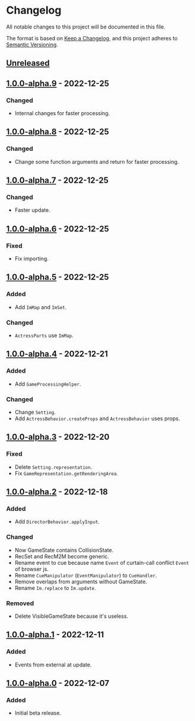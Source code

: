 # Changelog

All notable changes to this project will be documented in this file.

The format is based on [Keep a Changelog](https://keepachangelog.com/en/1.0.0/),
and this project adheres to [Semantic Versioning](https://semver.org/spec/v2.0.0.html).

## [Unreleased]

## [1.0.0-alpha.9] - 2022-12-25

### Changed

- Internal changes for faster processing.

## [1.0.0-alpha.8] - 2022-12-25

### Changed

- Change some function arguments and return for faster processing.

## [1.0.0-alpha.7] - 2022-12-25

### Changed

- Faster update.

## [1.0.0-alpha.6] - 2022-12-25

### Fixed

- Fix importing.

## [1.0.0-alpha.5] - 2022-12-25

### Added

- Add `ImMap` and `ImSet`.

### Changed

- `ActressParts` use `ImMap`.

## [1.0.0-alpha.4] - 2022-12-21

### Added

- Add `GameProcessingHelper`.

### Changed

- Change `Setting`.
- Add `ActressBehavior.createProps` and `ActressBehavior` uses props.

## [1.0.0-alpha.3] - 2022-12-20

### Fixed

- Delete `Setting.representation`.
- Fix `GameRepresentation.getRenderingArea`.

## [1.0.0-alpha.2] - 2022-12-18

### Added

- Add `DirectorBehavior.applyInput`.

### Changed

- Now GameState contains CollisionState.
- RecSet and RecM2M become generic.
- Rename event to cue because name `Event` of curtain-call conflict `Event` of browser js.
- Rename `CueManipulator` (`EventManipulator`) to `CueHandler`.
- Remove overlaps from arguments without GameState.
- Rename `Im.replace` to `Im.update`.

### Removed

- Delete VisibleGameState because it's useless.

## [1.0.0-alpha.1] - 2022-12-11

### Added

- Events from external at update.

## [1.0.0-alpha.0] - 2022-12-07

### Added

- Initial beta release.

[unreleased]: https://github.com/sankaku-deltalab/curtain-call3/compare/1.0.0-alpha.9...HEAD
[1.0.0-alpha.9]: https://github.com/sankaku-deltalab/curtain-call3/releases/tag/1.0.0-alpha.9
[1.0.0-alpha.8]: https://github.com/sankaku-deltalab/curtain-call3/releases/tag/1.0.0-alpha.8
[1.0.0-alpha.7]: https://github.com/sankaku-deltalab/curtain-call3/releases/tag/1.0.0-alpha.7
[1.0.0-alpha.6]: https://github.com/sankaku-deltalab/curtain-call3/releases/tag/1.0.0-alpha.6
[1.0.0-alpha.5]: https://github.com/sankaku-deltalab/curtain-call3/releases/tag/1.0.0-alpha.5
[1.0.0-alpha.4]: https://github.com/sankaku-deltalab/curtain-call3/releases/tag/1.0.0-alpha.4
[1.0.0-alpha.3]: https://github.com/sankaku-deltalab/curtain-call3/releases/tag/1.0.0-alpha.3
[1.0.0-alpha.2]: https://github.com/sankaku-deltalab/curtain-call3/releases/tag/1.0.0-alpha.2
[1.0.0-alpha.1]: https://github.com/sankaku-deltalab/curtain-call3/releases/tag/1.0.0-alpha.1
[1.0.0-alpha.0]: https://github.com/sankaku-deltalab/curtain-call3/releases/tag/1.0.0-alpha.0
